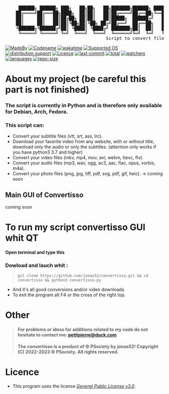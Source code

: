 <pre>    
     ██████╗ ██████╗ ███╗   ██╗██╗   ██╗███████╗██████╗ ████████╗██╗███████╗███████╗ ██████╗ 
    ██╔════╝██╔═══██╗████╗  ██║██║   ██║██╔════╝██╔══██╗╚══██╔══╝██║██╔════╝██╔════╝██╔═══██╗
    ██║     ██║   ██║██╔██╗ ██║██║   ██║█████╗  ██████╔╝   ██║   ██║███████╗███████╗██║   ██║
    ██║     ██║   ██║██║╚██╗██║╚██╗ ██╔╝██╔══╝  ██╔══██╗   ██║   ██║╚════██║╚════██║██║   ██║
    ╚██████╗╚██████╔╝██║ ╚████║ ╚████╔╝ ███████╗██║  ██║   ██║   ██║███████║███████║╚██████╔╝
     ╚═════╝ ╚═════╝ ╚═╝  ╚═══╝  ╚═══╝  ╚══════╝╚═╝  ╚═╝   ╚═╝   ╚═╝╚══════╝╚══════╝ ╚═════╝    
                                      Script to convert files
</pre>
[![MadeBy](https://img.shields.io/badge/Made%20by-Jonas%20Petitpierre-informational)](https://github.com/jonas52)
[![Codename](https://img.shields.io/badge/Codename-jonas52-informational)](https://github.com/jonas52)
[![wakatime](https://wakatime.com/badge/user/d4c095b3-d1eb-41c8-9c0b-d8a14eb14fbe.svg)](https://wakatime.com/@d4c095b3-d1eb-41c8-9c0b-d8a14eb14fbe)
[![Supported OS](https://img.shields.io/badge/Supported%20OS-Linux-brightgreen)]()
[![distribution support](https://img.shields.io/badge/Supported%20Distribution-Debian,%20Arch,%20Fedora-brightgreen)]()
[![Licence](https://img.shields.io/badge/License-GNU%20GPL--3.0-important)](https://github.com/jonas52/convertisso/blob/BETA/LICENSE)
[![last-commit](https://img.shields.io/github/last-commit/jonas52/convertisso/BETA)]()
[![total](https://img.shields.io/github/downloads/jonas52/convertisso/total)]()
[![watchers](https://img.shields.io/github/watchers/jonas52/convertisso)]()
[![languages](https://img.shields.io/github/languages/count/jonas52/convertisso)]()
[![repo-size](https://img.shields.io/github/repo-size/jonas52/convertisso)]()

# About my project (be careful this part is not finished)
### The script is currently in Python and is therefore only available for Debian, Arch, Fedora.
### This script can:
- Convert your subtitle files (vtt, srt, ass, lrc). 
- Download your favorite video from any website, with or without title, download only the audio or only the subtitles. (attention only works if you have python3 3.7 and higher)
- Convert your video files (mkv, mp4, mov, avi, webm, hevc, flv). 
- Convert your audio files (mp3, wav, ogg, ac3, aac, flac, opus, vorbis, m4a).
- Convert your photo files (png, jpg, tiff, pdf, svg, pdf, gif, heic). -> coming soon
## Main GUI of Convertisso
coming soon
# To run my script convertisso GUI whit QT
#### Open terminal and type this
### Dowload and lauch whit : 
>     git clone https://github.com/jonas52/convertisso.git && cd convertisso && python3 convertisso.py
- And it's all good conversions and/or video downloads
- To exit the program alt F4 or the cross of the right top.
# Other
> #### For problems or ideas for additions related to my code do not hesitate to contact me: petitpierre@duck.com
> #### The convertisso is a product of © PSociety by jonas52! Copyright (C) 2022-2023 © PSociety. All rights reserved.
# Licence
- This program uses the license _[General Public License v3.0](https://github.com/jonas52/convertisso/blob/main/LICENSE)_.
